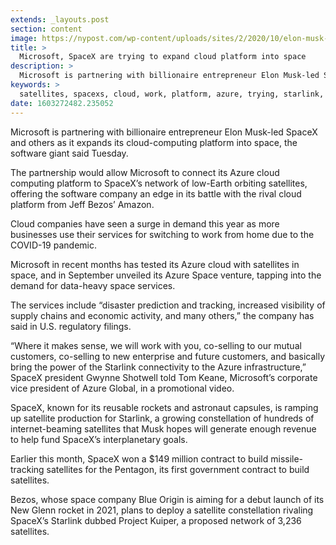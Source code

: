 ```yaml
--- 
extends: _layouts.post 
section: content 
image: https://nypost.com/wp-content/uploads/sites/2/2020/10/elon-musk-microsoft.jpg?quality=90&strip=all&w=1200 
title: > 
  Microsoft, SpaceX are trying to expand cloud platform into space 
description: > 
  Microsoft is partnering with billionaire entrepreneur Elon Musk-led SpaceX and others as it expands its cloud-computing platform into space, the software giant said Tuesday.The partnership would allow Microsoft to connect its Azure cloud computing platform to SpaceX’s network of low-Earth orbiting satellites, offering the software company an edge in its battle with the rival cloud platform from Jeff Bezos’ Amazon.Microsoft in recent months has tested its Azure cloud with satellites in space, and in September unveiled its Azure Space venture, tapping into the demand for data-heavy space services.Earlier this month, SpaceX won a $149 million contract to build missile-tracking satellites for the Pentagon, its first government contract to build satellites.Bezos, whose space company Blue Origin is aiming for a debut launch of its New Glenn rocket in 2021, plans to deploy a satellite constellation rivaling SpaceX’s Starlink dubbed Project Kuiper, a proposed network of 3,236 satellites. 
keywords: > 
  satellites, spacexs, cloud, work, platform, azure, trying, starlink, space, company, expand, microsoft, spacex 
date: 1603272482.235052 
--- 
```

<div><p>Microsoft is partnering with billionaire entrepreneur Elon Musk-led SpaceX and others as it expands its cloud-computing platform into space, the software giant said Tuesday.</p>
<p>The partnership would allow Microsoft to connect its Azure cloud computing platform to SpaceX&#8217;s network of low-Earth orbiting satellites, offering the software company an edge in its battle with the rival cloud platform from Jeff Bezos&#8217; Amazon.</p>
<p>Cloud companies have seen a surge in demand this year as more businesses use their services for switching to work from home due to the COVID-19 pandemic.</p>
<p>Microsoft in recent months has tested its Azure cloud with satellites in space, and in September unveiled its Azure Space venture, tapping into the demand for data-heavy space services.</p>
<p>The services include &#8220;disaster prediction and tracking, increased visibility of supply chains and economic activity, and many others,&#8221; the company has said in U.S. regulatory filings.</p>
<p>&#8220;Where it makes sense, we will work with you, co-selling to our mutual customers, co-selling to new enterprise and future customers, and basically bring the power of the Starlink connectivity to the Azure infrastructure,&#8221; SpaceX president Gwynne Shotwell told Tom Keane, Microsoft&#8217;s corporate vice president of Azure Global, in a promotional video.</p>
<p>SpaceX, known for its reusable rockets and astronaut capsules, is ramping up satellite production for Starlink, a growing constellation of hundreds of internet-beaming satellites that Musk hopes will generate enough revenue to help fund SpaceX&#8217;s interplanetary goals.</p>
<p>Earlier this month, SpaceX won a $149 million contract to build missile-tracking satellites for the Pentagon, its first government contract to build satellites.</p>
<p>Bezos, whose space company Blue Origin is aiming for a debut launch of its New Glenn rocket in 2021, plans to deploy a satellite constellation rivaling SpaceX&#8217;s Starlink dubbed Project Kuiper, a proposed network of 3,236 satellites.</p>
			</div>